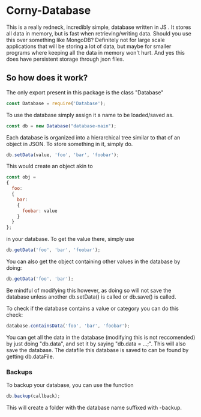 
# Corny-Database
This is a really redneck, incredibly simple, database written in JS .
It stores all data in memory, but is fast when retrieving/writing data.
Should you use this over something like MongoDB?  Definitely not for large scale applications that will be storing a lot of data, but maybe for smaller programs where keeping all the data in memory won't hurt.  And yes this does have persistent storage through json files.

## So how does it work?
The only export present in this package is the class "Database"
```js
const Database = require('Database');
```
To use the database simply assign it a name to be loaded/saved as.
```js
const db = new Database("database-main");
```
Each database is organized into a hierarchical tree similar to that of an object in JSON.  To store something in it, simply do.
```js
db.setData(value, 'foo', 'bar', 'foobar');
```
This would create an object akin to
```js
const obj =
{
  foo:
  {
    bar:
    {
      foobar: value
    }
  }
};
```
in your database.
To get the value there, simply use
```js
db.getData('foo', 'bar', 'foobar');
```
You can also get the object containing other values in the database by doing:
```js
db.getData('foo', 'bar');
```
Be mindful of modifying this however, as doing so will not save the database unless another db.setData() is called or db.save() is called.

To check if the database contains a value or category you can do this check:
```js
database.containsData('foo', 'bar', 'foobar');
```
You can get all the data in the database (modifying this is not reccomended) by just doing "db.data", and set it by saying "db.data = ...;".  This will also save the database.  The datafile this database is saved to can be found by getting db.dataFile.
### Backups
To backup your database, you can use the function
```js
db.backup(callback);
```
This will create a folder with the database name suffixed with -backup.

